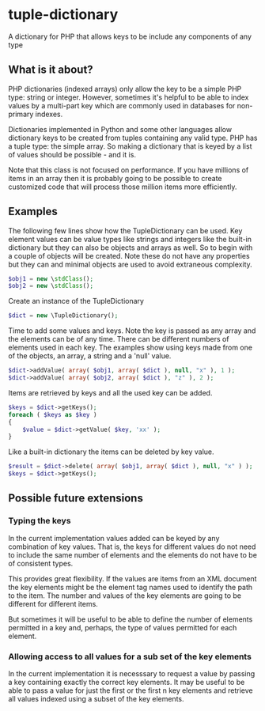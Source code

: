# tuple-dictionary
A dictionary for PHP that allows keys to be include any components of any type

## What is it about?

PHP dictionaries (indexed arrays) only allow the key to be a simple PHP type: string or integer.  However, sometimes it's helpful to be able to index values by a multi-part key which are commonly used in databases for non-primary indexes.

Dictionaries implemented in Python and some other languages allow dictionary keys to be created from tuples containing any valid type.  PHP has a tuple type: the simple array.  So making a dictionary that is keyed by a list of values should be possible - and it is.

Note that this class is not focused on performance.  If you have millions of items in an array then it is probably going to be possible to create customized code that will process those million items more efficiently.

## Examples

The following few lines show how the TupleDictionary can be used.  Key element values can be value types like strings and integers like the built-in dictionary but they can also be objects and arrays as well.  So to begin with a couple of objects will be created.  Note these do not have any properties but they can and minimal objects are used to avoid extraneous complexity.

```php
$obj1 = new \stdClass();
$obj2 = new \stdClass();
```

Create an instance of the TupleDictionary

```php
$dict = new \TupleDictionary();
```

Time to add some values and keys.  Note the key is passed as any array and the elements can be of any time.  There can be different numbers of elements used in each key.  The examples show using keys made from one of the objects, an array, a string and a 'null' value.

```php
$dict->addValue( array( $obj1, array( $dict ), null, "x" ), 1 );
$dict->addValue( array( $obj2, array( $dict ), "z" ), 2 );
```

Items are retrieved by keys and all the used key can be added.

```php
$keys = $dict->getKeys();
foreach ( $keys as $key )
{
	$value = $dict->getValue( $key, 'xx' );
}
```

Like a built-in dictionary the items can be deleted by key value.

```php
$result = $dict->delete( array( $obj1, array( $dict ), null, "x" ) );
$keys = $dict->getKeys();
```

## Possible future extensions

### Typing the keys

In the current implementation values added can be keyed by any combination of key values.  That is, the keys for different values do not need to include the same number of elements and the elements do not have to be of consistent types.

This provides great flexibility.  If the values are items from an XML document the key elements might be the element tag names used to identify the path to the item.  The number and values of the key elements are going to be different for different items.

But sometimes it will be useful to be able to define the number of elements permitted in a key and, perhaps, the type of values permitted for each element.

### Allowing access to all values for a sub set of the key elements

In the current implementation it is necesssary to request a value by passing a key containing exactly the correct key elements.  It may be useful to be able to pass a value for just the first or the first n key elements and retrieve all values indexed using a subset of the key elements.
